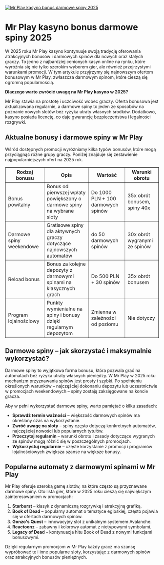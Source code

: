[![Mr Play kasyno bonus darmowe spiny 2025](https://123-caf.pages.dev/gitsignup.png)](https://vrmoo.ru/Bt82HjjY)

<h1>Mr Play kasyno bonus darmowe spiny 2025</h1> <p>W 2025 roku Mr Play kasyno kontynuuje swoją tradycję oferowania atrakcyjnych bonusów i darmowych spinów dla nowych oraz stałych graczy. To jedno z najbardziej cenionych kasyn online na rynku, które wyróżnia się nie tylko szerokim wyborem gier, ale również przejrzystymi warunkami promocji. W tym artykule przyjrzymy się najnowszym ofertom bonusowym w Mr Play, zwłaszcza darmowym spinom, które cieszą się ogromną popularnością.</p> <p><strong>Dlaczego warto zwrócić uwagę na Mr Play kasyno w 2025?</strong></p> <p>Mr Play stawia na prostotę i uczciwość wobec graczy. Oferta bonusowa jest aktualizowana regularnie, a darmowe spiny to jeden ze sposobów na poznanie nowych slotów bez ryzyka utraty własnych środków. Dodatkowo, kasyno posiada licencję, co daje gwarancję bezpieczeństwa i legalności rozgrywki.</p>  <h2>Aktualne bonusy i darmowe spiny w Mr Play</h2> <p>Wśród dostępnych promocji wyróżniamy kilka typów bonusów, które mogą przyciągnąć różne grupy graczy. Poniżej znajduje się zestawienie najpopularniejszych ofert na 2025 rok.</p>  <table border="1" cellspacing="0" cellpadding="8">   <thead>     <tr>       <th>Rodzaj bonusu</th>       <th>Opis</th>       <th>Wartość</th>       <th>Warunki obrotu</th>     </tr>   </thead>   <tbody>     <tr>       <td>Bonus powitalny</td>       <td>Bonus od pierwszej wpłaty powiększony o darmowe spiny na wybrane sloty</td>       <td>Do 1000 PLN + 100 darmowych spinów</td>       <td>35x obrót bonusem, spiny 40x</td>     </tr>     <tr>       <td>Darmowe spiny weekendowe</td>       <td>Gratisowe spiny dla aktywnych graczy dotyczące najnowszych automatów</td>       <td>do 50 darmowych spinów</td>       <td>30x obrót wygranymi ze spinów</td>     </tr>     <tr>       <td>Reload bonus</td>       <td>Bonus za kolejne depozyty z darmowymi spinami na klasycznych grach</td>       <td>Do 500 PLN + 30 spinów</td>       <td>35x obrót bonusem</td>     </tr>     <tr>       <td>Program lojalnościowy</td>       <td>Punkty wymienialne na spiny i bonusy dzięki regularnym depozytom</td>       <td>Zmienna w zależności od poziomu</td>       <td>Nie dotyczy</td>     </tr>   </tbody> </table>  <h2>Darmowe spiny – jak skorzystać i maksymalnie wykorzystać?</h2> <p>Darmowe spiny to wyjątkowa forma bonusu, która pozwala grać na automatach bez ryzyka utraty własnych pieniędzy. W Mr Play w 2025 roku mechanizm przyznawania spinów jest prosty i szybki. Po spełnieniu określonych warunków – najczęściej dokonaniu depozytu lub uczestnictwie w promocjach weekendowych – spiny zostają zaksięgowane na koncie gracza.</p> <p>Aby w pełni wykorzystać darmowe spiny, warto pamiętać o kilku zasadach:</p>  <ul>   <li><strong>Sprawdź termin ważności</strong> – większość darmowych spinów ma określony czas na wykorzystanie.</li>   <li><strong>Zwróć uwagę na sloty</strong> – spiny często dotyczą konkretnych automatów, najczęściej nowości lub popularnych tytułów.</li>   <li><strong>Przeczytaj regulamin</strong> – warunki obrotu i zasady dotyczące wygranych ze spinów mogą różnić się w poszczególnych promocjach.</li>   <li><strong>Wykorzystuj regularnie</strong> – częste korzystanie z promocji i programów lojalnościowych zwiększa szanse na większe bonusy.</li> </ul>  <h2>Popularne automaty z darmowymi spinami w Mr Play</h2> <p>Mr Play oferuje szeroką gamę slotów, na które często są przyznawane darmowe spiny. Oto lista gier, które w 2025 roku cieszą się największym zainteresowaniem w promocjach:</p>  <ol>   <li><strong>Starburst</strong> – klasyk z dynamiczną rozgrywką i atrakcyjną grafiką.</li>   <li><strong>Book of Dead</strong> – popularny automat o tematyce egipskiej, często pojawia się w ofertach darmowych spinów.</li>   <li><strong>Gonzo's Quest</strong> – innowacyjny slot z unikalnym systemem Avalanche.</li>   <li><strong>Reactoonz</strong> – zabawny i kolorowy automat z nietypowymi symbolami.</li>   <li><strong>Legacy of Dead</strong> – kontynuacja hitu Book of Dead z nowymi funkcjami bonusowymi.</li> </ol>  <p>Dzięki regularnym promocjom w Mr Play każdy gracz ma szansę wypróbować te i inne popularne sloty, korzystając z darmowych spinów oraz atrakcyjnych bonusów pieniężnych.</p>